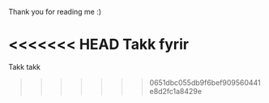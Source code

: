 Thank you for reading me :)

<<<<<<< HEAD
Takk fyrir
=======
Takk takk
>>>>>>> 0651dbc055db9f6bef909560441e8d2fc1a8429e
